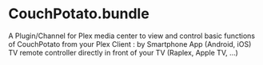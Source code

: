 # CouchPotato.bundle
A Plugin/Channel for Plex media center to view and control basic functions of CouchPotato from your Plex Client : 
 by Smartphone App (Android, iOS)
 TV remote controller directly in front of your TV (Raplex, Apple TV, ...)
